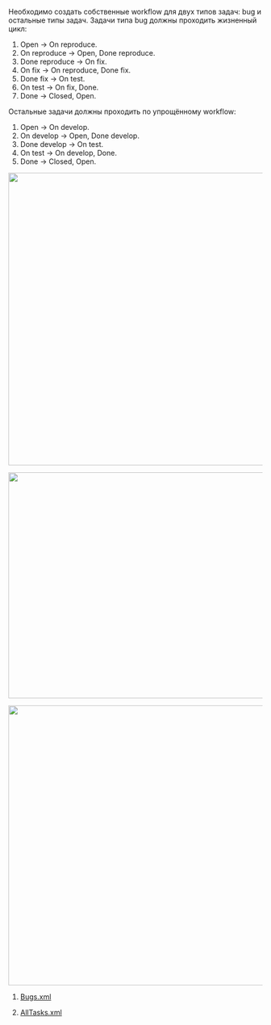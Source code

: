Необходимо создать собственные workflow для двух типов задач: bug и остальные типы задач. Задачи типа bug должны проходить жизненный цикл:

1. Open -> On reproduce.
2. On reproduce -> Open, Done reproduce.
3. Done reproduce -> On fix.
4. On fix -> On reproduce, Done fix.
5. Done fix -> On test.
6. On test -> On fix, Done.
7. Done -> Closed, Open.

Остальные задачи должны проходить по упрощённому workflow:

1. Open -> On develop.
2. On develop -> Open, Done develop.
3. Done develop -> On test.
4. On test -> On develop, Done.
5. Done -> Closed, Open.



<p align="center">
  <img width="831" height="580" src="./image/1.jpg">
</p>

<p align="center">
  <img width="754" height="448" src="./image/2.jpg">
</p>

<p align="center">
  <img width="1613" height="555" src="./image/3.jpg">
</p>

1) [Bugs.xml](https://github.com/bigorado/ci_dz/blob/main/files/Bugs.xml)

2) [AllTasks.xml](https://github.com/bigorado/ci_dz/blob/main/files/AllTasks.xml)
